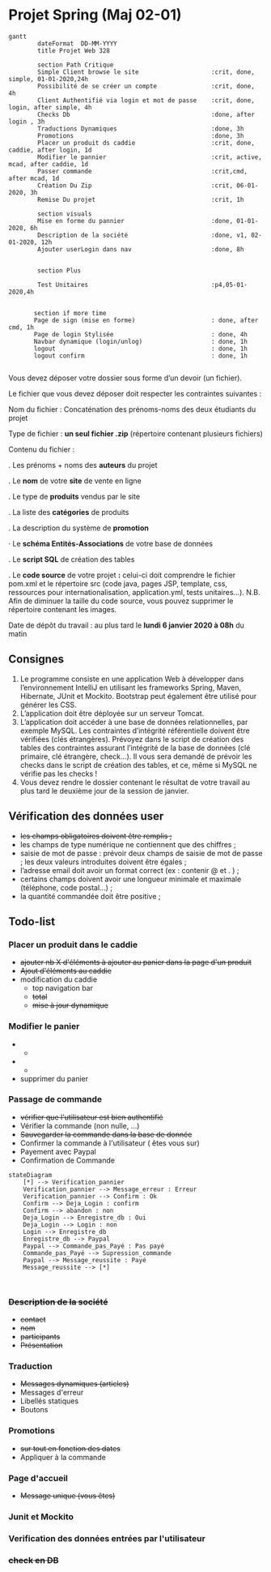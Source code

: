 # Projet Spring  (Maj 02-01)

```mermaid
gantt
        dateFormat  DD-MM-YYYY
        title Projet Web 328

        section Path Critique
        Simple Client browse le site 					:crit, done, simple, 01-01-2020,24h
        Possibilité de se créer un compte 				:crit, done, 4h
        Client Authentifié via login et mot de passe    :crit, done, login, after simple, 4h
        Checks Db 										:done, after login , 3h
        Traductions Dynamiques							:done, 3h
        Promotions										:done, 3h
        Placer un produit ds caddie            			:crit, done, caddie, after login, 1d
        Modifier le pannier								:crit, active, mcad, after caddie, 1d 
        Passer commande									:crit,cmd, after mcad, 1d
        Création Du Zip			           				:crit, 06-01-2020, 3h
        Remise Du projet                    			:crit, 1h

        section visuals
        Mise en forme du pannier						:done, 01-01-2020, 6h
		Description de la société 						:done, v1, 02-01-2020, 12h
		Ajouter userLogin dans nav			 			:done, 8h
		

        section Plus
        
        Test Unitaires 									:p4,05-01-2020,4h

       
       section if more time
       Page de sign (mise en forme)						: done, after cmd, 1h
       Page de login Stylisée		            		: done, 4h
       Navbar dynamique	(login/unlog)					: done, 1h
       logout											: done, 1h
       logout confirm									: done, 1h
        
```

Vous devez déposer votre dossier sous forme d’un devoir (un fichier).

Le fichier que vous devez déposer doit respecter les contraintes suivantes :

Nom du fichier : Concaténation des prénoms-noms des deux étudiants du projet

Type de fichier : **un seul fichier .zip** (répertoire contenant plusieurs fichiers)

Contenu du fichier : 

. Les prénoms + noms des **auteurs** du projet

. Le **nom** de votre **site** de vente en ligne

. Le type de **produits** vendus par le site

. La liste des **catégories** de produits

. La description du système de **promotion**

· Le **schéma Entités-Associations** de votre base de données

. Le **script SQL** de création des tables

. Le **code source** de votre projet **:** celui-ci doit comprendre le fichier pom.xml et le répertoire src (code java, pages JSP, template, css, ressources pour internationalisation, application.yml, tests unitaires…). N.B. Afin de diminuer la taille du code source, vous pouvez supprimer le répertoire contenant les images.

Date de dépôt du travail : au plus tard le **lundi 6 janvier 2020 à 08h** du matin

## Consignes 

1. Le programme consiste en une application Web à développer dans l’environnement IntelliJ en utilisant les frameworks Spring, Maven, Hibernate, JUnit et Mockito. Bootstrap peut également être utilisé pour générer les CSS. 
2. L’application doit être déployée sur un serveur Tomcat. 
3. L’application doit accéder à une base de données relationnelles, par exemple MySQL. Les contraintes d’intégrité référentielle doivent être vérifiées (clés étrangères). Prévoyez dans le script de création des tables des contraintes assurant l’intégrité de la base de données (clé primaire, clé étrangère, check…). Il vous sera demandé de prévoir les checks dans le script de création des tables, et ce, même si MySQL ne vérifie pas les checks ! 
4. Vous devez rendre le dossier contenant le résultat de votre travail au plus tard le deuxième jour de la session de janvier.

## Vérification des données user

* ~~les champs obligatoires doivent être remplis ;~~
* les champs de type numérique ne contiennent que des chiffres ; 
* saisie de mot de passe : prévoir deux champs de saisie de mot de passe ; les deux valeurs introduites doivent être égales ; 
* l’adresse email doit avoir un format correct (ex : contenir @ et . ) ; 
* certains champs doivent avoir une longueur minimale et maximale (téléphone, code postal…) ; 
* la quantité commandée doit être positive ; 



## Todo-list

### Placer un produit dans le caddie

* ~~ajouter nb X d'éléments à ajouter au panier dans la page d'un produit~~
* ~~Ajout d'éléments au caddie~~
* modification du caddie 
  * top navigation bar
  * ~~total~~
  * ~~mise à jour dynamique~~

### Modifier le panier

* +
* -
* supprimer du panier

### Passage de commande 

* ~~vérifier que l'utilisateur est bien authentifié~~
* Vérifier la commande (non nulle, ...)
* ~~Sauvegarder la commande dans la base de donnée~~
* Confirmer la commande à l'utilisateur ( êtes vous sur)
* Payement avec Paypal
* Confirmation de Commande 

```mermaid
stateDiagram
    [*] --> Verification_pannier
    Verification_pannier --> Message_erreur : Erreur
    Verification_pannier --> Confirm : Ok
    Confirm --> Deja_Login : confirm
    Confirm --> abandon : non
    Deja_Login --> Enregistre_db : Oui
    Deja_Login --> Login : non
    Login --> Enregistre_db
    Enregistre_db --> Paypal
    Paypal --> Commande_pas_Payé : Pas payé
    Commande_pas_Payé --> Supression_commande
    Paypal --> Message_reussite : Payé
    Message_reussite --> [*]

    

```

### ~~Description de la société~~

* ~~contact~~
* ~~nom~~
* ~~participants~~
* ~~Présentation~~

### Traduction 

* ~~Messages dynamiques (articles)~~
* Messages d'erreur 
* Libellés statiques
* Boutons

### Promotions

* ~~sur tout en fonction des dates~~
* Appliquer à la commande

### Page d'accueil 

* ~~Message unique (vous êtes)~~

### Junit et Mockito

### Verification des données entrées par l'utilisateur

### ~~check en DB~~

